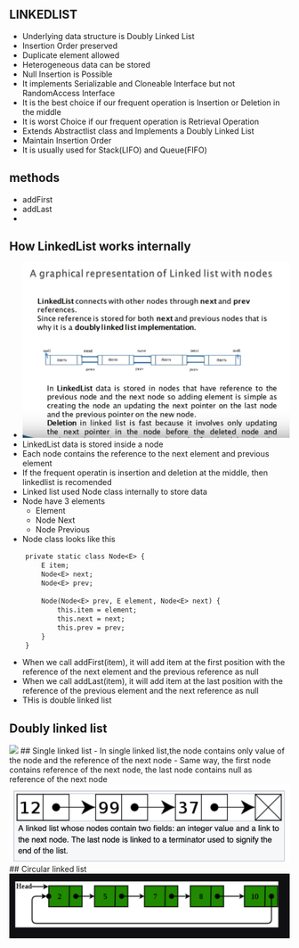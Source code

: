 ## LINKEDLIST
- Underlying data structure is Doubly Linked List
- Insertion Order preserved
- Duplicate element allowed
- Heterogeneous data can be stored
- Null Insertion is Possible
- It implements Serializable and Cloneable Interface but not RandomAccess Interface
- It is the best choice if our frequent operation is Insertion or Deletion in the middle
- It is worst Choice if our frequent operation is Retrieval Operation
- Extends Abstractlist class and Implements a Doubly Linked List
- Maintain Insertion Order
- It is usually used for Stack(LIFO) and Queue(FIFO)

## methods
- addFirst
- addLast
-

## How LinkedList works internally
- <img src="https://github.com/sibaprasad12/DataStructure-Algorithm-Collections/blob/main/readMe/Images/linkedList1.png" />
- LinkedList data is stored inside a node
- Each node contains the reference to the next element and previous element
- If the frequent operatin is insertion and deletion at the middle, then linkedlist is recomended
- Linked list used Node class internally to store data
- Node have 3 elements
  - Element
  - Node<E> Next
  - Node<E> Previous
- Node class looks like this

```
    private static class Node<E> {
        E item;
        Node<E> next;
        Node<E> prev;

        Node(Node<E> prev, E element, Node<E> next) {
            this.item = element;
            this.next = next;
            this.prev = prev;
        }
    }
```  

- When we call addFirst(item), it will add item at the first position with the reference of the next element and the
  previous reference as null
- When we call addLast(item), it will add item at the last position with the reference of the previous element and the
  next reference as null
- THis is double linked list

## Doubly linked list  
<img src="hhttps://github.com/sibaprasad12/DataStructure-Algorithm-Collections/blob/main/readMe/Images/doublyLinkedList.png"/>
## Single linked list
- In single linked list,the node contains only value of the node and the reference of the next node
- Same way, the first node contains reference of the next node, the last node contains null as reference of the next
  node
<img src="https://github.com/sibaprasad12/DataStructure-Algorithm-Collections/blob/main/readMe/Images/singlyLinkedList.png"/>
## Circular linked list
<img src="https://github.com/sibaprasad12/DataStructure-Algorithm-Collections/blob/main/readMe/Images/circular.png"/>
